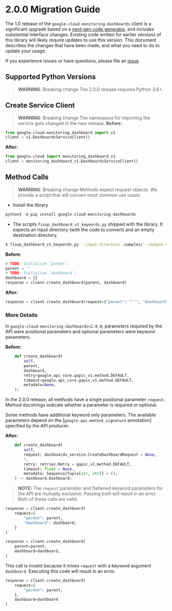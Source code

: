 # 2.0.0 Migration Guide

The 1.0 release of the `google-cloud-monitoring-dashboards` client is a significant upgrade based on a [next-gen code generator](https://github.com/googleapis/gapic-generator-python), and includes substantial interface changes. Existing code written for earlier versions of this library will likely require updates to use this version. This document describes the changes that have been made, and what you need to do to update your usage.

If you experience issues or have questions, please file an [issue](https://github.com/googleapis/python-monitoring-dashboards/issues).

## Supported Python Versions

> **WARNING**: Breaking change
The 2.0.0 release requires Python 3.6+.

## Create Service Client
> **WARNING**: Breaking change
The namespace for importing the service gets changed in the new release.
**Before:**
```py
from google.cloud.monitoring_dashboard import v1
client = v1.DashboardsServiceClient()
```
**After:**
```py
from google.cloud import monitoring_dashboard_v1
client = monitoring_dashboard_v1.DashboardsServiceClient()
```

## Method Calls

> **WARNING**: Breaking change
Methods expect request objects. We provide a script that will convert most common use cases.
* Install the library

```py
python3 -m pip install google-cloud-monitoring-dashboards
```

* The scripts `fixup_dashboard_v1_keywords.py` shipped with the library. It expects
an input directory (with the code to convert) and an empty destination directory.

```sh
$ fixup_dashboard_v1_keywords.py --input-directory .samples/ --output-directory samples/
```

**Before:**
```py
# TODO: Initialize `parent`:
parent = ''
# TODO: Initialize `dashboard`:
dashboard = {}
response = client.create_dashboard(parent, dashboard)
```

**After:**
```py
response = client.create_dashboard(request={"parent": "''", "dashboard": "{}"})
```

### More Details

In `google-cloud-monitoring-dashboards<2.0.0`, parameters required by the API were positional parameters and optional parameters were keyword parameters.

**Before:**
```py
    def create_dashboard(
        self,
        parent,
        dashboard,
        retry=google.api_core.gapic_v1.method.DEFAULT,
        timeout=google.api_core.gapic_v1.method.DEFAULT,
        metadata=None,
    ):
```

In the 2.0.0 release, all methods have a single positional parameter `request`. Method docstrings indicate whether a parameter is required or optional.

Some methods have additional keyword only parameters. The available parameters depend on the [`google.api.method_signature` annotation] specified by the API producer.


**After:**
```py
    def create_dashboard(
        self,
        request: dashboards_service.CreateDashboardRequest = None,
        *,
        retry: retries.Retry = gapic_v1.method.DEFAULT,
        timeout: float = None,
        metadata: Sequence[Tuple[str, str]] = (),
    ) -> dashboard.Dashboard:
```

> **NOTE:** The `request` parameter and flattened keyword parameters for the API are mutually exclusive.
> Passing both will result in an error.
Both of these calls are valid:

```py
response = client.create_dashboard(
    request={
        "parent": parent,
        "dashboard": dashboard,
    }
)
```

```py
response = client.create_dashboard(
    parent=parent,
    dashboard=dashboard,
)
```

This call is invalid because it mixes `request` with a keyword argument `dashboard`. Executing this code will result in an error.

```py
response = client.create_dashboard(
    request={
        "parent": parent,
    },
    dashboard=dashboard
)
```